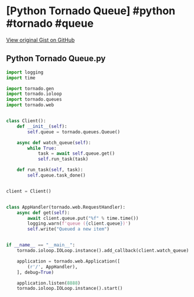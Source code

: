 # [Python Tornado Queue] #python #tornado #queue

[View original Gist on GitHub](https://gist.github.com/Integralist/75df27f55c1fac0cb52838bffa7638b9)

## Python Tornado Queue.py

```python
import logging
import time

import tornado.gen
import tornado.ioloop
import tornado.queues
import tornado.web


class Client():
    def __init__(self):
        self.queue = tornado.queues.Queue()

    async def watch_queue(self):
        while True:
            task = await self.queue.get()
            self.run_task(task)

    def run_task(self, task):
        self.queue.task_done()


client = Client()


class AppHandler(tornado.web.RequestHandler):
    async def get(self):
        await client.queue.put("%f" % time.time())
        logging.warn(f'queue ({client.queue})')
        self.write("Queued a new item")


if __name__ == "__main__":
    tornado.ioloop.IOLoop.instance().add_callback(client.watch_queue)

    application = tornado.web.Application([
        (r'/', AppHandler),
    ], debug=True)

    application.listen(8888)
    tornado.ioloop.IOLoop.instance().start()

```

